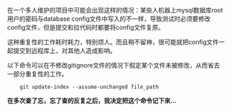 在一个多人维护的项目中可能会出现这样的情况：某些人机器上mysql数据库root用户的密码与database config文件中写入的不一样，导致测试时必须要修改config文件，但是提交和拉代码时都要将config文件复原。

这种重复性的工作耗时耗力，特别烦人。而且稍不留神，很可能就把config文件一起提交到远程库上，对其他人造成影响。

以下命令可以在不修改gitignore文件的情况下假定某个文件未被修改，从而省去一部分重复性的工作。


        git update-index --assume-unchanged file_path


**在多次查了忘，忘了查的反复之后，我决定把这个命令记下来...**
